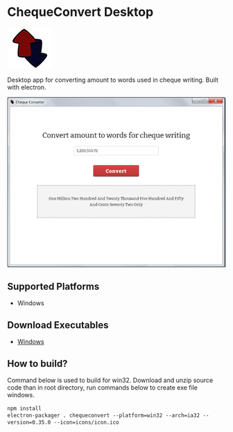 # ChequeConvert Desktop
![](https://raw.githubusercontent.com/pirsquare/chequeconvert-desktop/master/icons/icon.png)

Desktop app for converting amount to words used in cheque writing. Built with electron.

![](https://raw.githubusercontent.com/pirsquare/chequeconvert-desktop/master/screenshot.png)

## Supported Platforms
- Windows

## Download Executables
- [Windows](https://github.com/pirsquare/chequeconvert-desktop/releases/download/0.0.1/chequeconvert-win.zip)


## How to build?
Command below is used to build for win32. Download and unzip source code than in root directory, run commands below to create exe file windows.
```shell
npm install
electron-packager . chequeconvert --platform=win32 --arch=ia32 --version=0.35.0 --icon=icons/icon.ico
```
